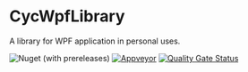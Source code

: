 # CycWpfLibrary

A library for WPF application in personal uses.


![Nuget (with prereleases)](https://img.shields.io/nuget/vpre/CycWpfLibrary.svg)
[![Appveyor](https://ci.appveyor.com/api/projects/status/32r7s2skrgm9ubva?svg=true)](https://ci.appveyor.com/project/alex1392/CycWpfLibrary/branch/master)
[![Quality Gate Status](https://sonarcloud.io/api/project_badges/measure?project=alex1392_CycWpfLibrary&metric=alert_status)](https://sonarcloud.io/dashboard?id=alex1392_CycWpfLibrary)
